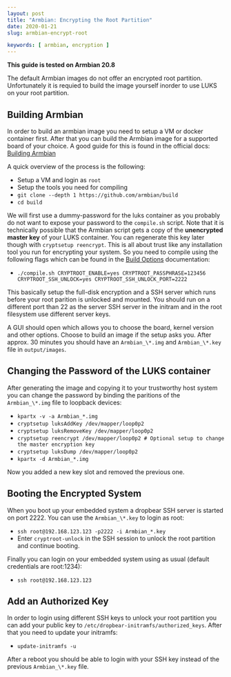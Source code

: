 ```yaml
---
layout: post
title: "Armbian: Encrypting the Root Partition"
date: 2020-01-21
slug: armbian-encrypt-root

keywords: [ armbian, encryption ]
---
```


**This guide is tested on Armbian 20.8**

The default Armbian images do not offer an encrypted root partition. Unfortunately it is requied to build the image yourself inorder to use LUKS on your root partition.


## Building Armbian

In order to build an armbian image you need to setup a VM or docker container first. After that you can build the Armbian image for a supported board of your choice. A good guide for this is found in the official docs: [Building Armbian](https://docs.armbian.com/Developer-Guide_Build-Preparation/)

A quick overview of the process is the following:

* Setup a VM and login as `root`
* Setup the tools you need for compiling
* `git clone --depth 1 https://github.com/armbian/build`
* `cd build`

We will first use a dummy-password for the luks container as you probably do not want to expose your password to the `compile.sh` script. Note that it is technically possible that the Armbian script gets a copy of the **unencrypted master key** of your LUKS container. You can regenerate this key later though with `cryptsetup reencrypt`. This is all about trust like any installation tool you run for encrypting your system.
So you need to compile using the following flags which can be found in the [Build Options](https://docs.armbian.com/Developer-Guide_Build-Options/) documentation:

* `./compile.sh CRYPTROOT_ENABLE=yes CRYPTROOT_PASSPHRASE=123456 CRYPTROOT_SSH_UNLOCK=yes CRYPTROOT_SSH_UNLOCK_PORT=2222`

This basically setup the full-disk encryption and a SSH server which runs before your root parition is unlocked and mounted. You should run on a different port than 22 as the server SSH server in the initram and in the root filesystem use different server keys.

A GUI should open which allows you to choose the board, kernel version and other options. Choose to build an image if the setup asks you. After approx. 30 minutes you should have an `Armbian_\*.img` and `Armbian_\*.key` file in `output/images`.

## Changing the Password of the LUKS container

After generating the image and copying it to your trustworthy host system you can change the password by binding the paritions of the `Armbian_\*.img` file to loopback devices:

* `kpartx -v -a Armbian_*.img`
* `cryptsetup luksAddKey /dev/mapper/loop0p2`
* `cryptsetup luksRemoveKey /dev/mapper/loop0p2`
* `cryptsetup reencrypt /dev/mapper/loop0p2 # Optional setup to change the master encryption key`
* `cryptsetup luksDump /dev/mapper/loop0p2`
* `kpartx -d Armbian_*.img`

Now you added a new key slot and removed the previous one.

## Booting the Encrypted System

When you boot up your embedded system a dropbear SSH server is started on port 2222. You can use the `Armbian_\*.key` to login as root:

* `ssh root@192.168.123.123 -p2222 -i Armbian_*.key`
* Enter `cryptroot-unlock` in the SSH session to unlock the root partition and continue booting.

Finally you can login on your embedded system using as usual (default credentials are root:1234):

* `ssh root@192.168.123.123`

## Add an Authorized Key

In order to login using different SSH keys to unlock your root partition you can add your public key to `/etc/dropbear-initramfs/authorized_keys`. After that you need to update your initramfs:

* `update-initramfs -u`

After a reboot you should be able to login with your SSH key instead of the previous `Armbian_\*.key` file.

